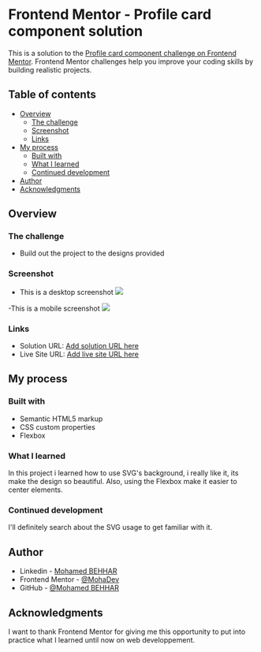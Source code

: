 # Frontend Mentor - Profile card component solution

This is a solution to the [Profile card component challenge on Frontend Mentor](https://www.frontendmentor.io/challenges/profile-card-component-cfArpWshJ). Frontend Mentor challenges help you improve your coding skills by building realistic projects. 

## Table of contents

- [Overview](#overview)
  - [The challenge](#the-challenge)
  - [Screenshot](#screenshot)
  - [Links](#links)
- [My process](#my-process)
  - [Built with](#built-with)
  - [What I learned](#what-i-learned)
  - [Continued development](#continued-development)
- [Author](#author)
- [Acknowledgments](#acknowledgments)


## Overview

### The challenge

- Build out the project to the designs provided


### Screenshot

- This is a desktop screenshot
![](./desktop_screenshot.jpg)

-This is a mobile screenshot
![](./mobile_screenshot.jpg)


### Links

- Solution URL: [Add solution URL here](https://www.frontendmentor.io/solutions/first-time-using-svg-background-SS6-bpILl)
- Live Site URL: [Add live site URL here](https://mohamedbehhar.github.io/Profile-Card-Component/)


## My process

### Built with

- Semantic HTML5 markup
- CSS custom properties
- Flexbox


### What I learned

In this project i learned how to use SVG's background, i really like it, its make the design so beautiful.
Also, using the Flexbox make it easier to center elements.


### Continued development

I'll definitely search about the SVG usage to get familiar with it.



## Author

- Linkedin - [Mohamed BEHHAR](https://www.linkedin.com/in/mohamed-behhar-332025155/)
- Frontend Mentor - [@MohaDev](https://www.frontendmentor.io/profile/soqk)
- GitHub - [@Mohamed BEHHAR](https://github.com/MohamedBehhar)



## Acknowledgments

I want to thank Frontend Mentor for giving me this opportunity to put into practice what I learned until now on web developpement.
